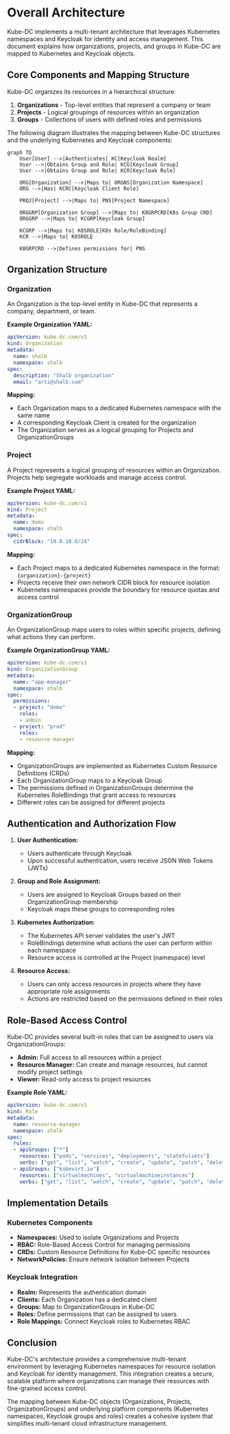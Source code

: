 # Overall Architecture

Kube-DC implements a multi-tenant architecture that leverages Kubernetes namespaces and Keycloak for identity and access management. This document explains how organizations, projects, and groups in Kube-DC are mapped to Kubernetes and Keycloak objects.

## Core Components and Mapping Structure

Kube-DC organizes its resources in a hierarchical structure:

1. **Organizations** - Top-level entities that represent a company or team
2. **Projects** - Logical groupings of resources within an organization
3. **Groups** - Collections of users with defined roles and permissions

The following diagram illustrates the mapping between Kube-DC structures and the underlying Kubernetes and Keycloak components:

```mermaid
graph TD
    User[User] -->|Authenticates| KC[Keycloak Realm]
    User -->|Obtains Group and Role| KCG[Keycloak Group]
    User -->|Obtains Group and Role| KCR[Keycloak Role]
    
    ORG[Organization] -->|Maps to| ORGNS[Organization Namespace]
    ORG -->|Has| KCRC[Keycloak Client Role]
    
    PROJ[Project] -->|Maps to| PNS[Project Namespace]
    
    ORGGRP[Organization Group] -->|Maps to| K8GRPCRD[K8s Group CRD]
    ORGGRP -->|Maps to| KCGRP[Keycloak Group]
    
    KCGRP -->|Maps to| K8SROLE[K8s Role/RoleBinding]
    KCR -->|Maps to| K8SROLE
    
    K8GRPCRD -->|Defines permissions for| PNS
```

## Organization Structure

### Organization

An Organization is the top-level entity in Kube-DC that represents a company, department, or team.

**Example Organization YAML:**

```yaml
apiVersion: kube-dc.com/v1
kind: Organization
metadata:
  name: shalb
  namespace: shalb
spec: 
  description: "Shalb organization"
  email: "arti@shalb.com"
```

**Mapping:**
- Each Organization maps to a dedicated Kubernetes namespace with the same name
- A corresponding Keycloak Client is created for the organization
- The Organization serves as a logical grouping for Projects and OrganizationGroups

### Project

A Project represents a logical grouping of resources within an Organization. Projects help segregate workloads and manage access control.

**Example Project YAML:**

```yaml
apiVersion: kube-dc.com/v1
kind: Project
metadata:
  name: demo
  namespace: shalb
spec:
  cidrBlock: "10.0.10.0/24"
```

**Mapping:**
- Each Project maps to a dedicated Kubernetes namespace in the format: `{organization}-{project}`
- Projects receive their own network CIDR block for resource isolation
- Kubernetes namespaces provide the boundary for resource quotas and access control

### OrganizationGroup

An OrganizationGroup maps users to roles within specific projects, defining what actions they can perform.

**Example OrganizationGroup YAML:**

```yaml
apiVersion: kube-dc.com/v1
kind: OrganizationGroup
metadata:
  name: "app-manager"
  namespace: shalb
spec:
  permissions:
  - project: "demo"
    roles:
    - admin
  - project: "prod"
    roles:
    - resource-manager
```

**Mapping:**
- OrganizationGroups are implemented as Kubernetes Custom Resource Definitions (CRDs)
- Each OrganizationGroup maps to a Keycloak Group
- The permissions defined in OrganizationGroups determine the Kubernetes RoleBindings that grant access to resources
- Different roles can be assigned for different projects

## Authentication and Authorization Flow

1. **User Authentication:**
   - Users authenticate through Keycloak
   - Upon successful authentication, users receive JSON Web Tokens (JWTs)

2. **Group and Role Assignment:**
   - Users are assigned to Keycloak Groups based on their OrganizationGroup membership
   - Keycloak maps these groups to corresponding roles

3. **Kubernetes Authorization:**
   - The Kubernetes API server validates the user's JWT
   - RoleBindings determine what actions the user can perform within each namespace
   - Resource access is controlled at the Project (namespace) level

4. **Resource Access:**
   - Users can only access resources in projects where they have appropriate role assignments
   - Actions are restricted based on the permissions defined in their roles

## Role-Based Access Control

Kube-DC provides several built-in roles that can be assigned to users via OrganizationGroups:

- **Admin:** Full access to all resources within a project
- **Resource Manager:** Can create and manage resources, but cannot modify project settings
- **Viewer:** Read-only access to project resources

**Example Role YAML:**

```yaml
apiVersion: kube-dc.com/v1
kind: Role
metadata:
  name: resource-manager
  namespace: shalb
spec:
  rules:
  - apiGroups: ["*"]
    resources: ["pods", "services", "deployments", "statefulsets"]
    verbs: ["get", "list", "watch", "create", "update", "patch", "delete"]
  - apiGroups: ["kubevirt.io"]
    resources: ["virtualmachines", "virtualmachineinstances"]
    verbs: ["get", "list", "watch", "create", "update", "patch", "delete"]
```

## Implementation Details

### Kubernetes Components

- **Namespaces:** Used to isolate Organizations and Projects
- **RBAC:** Role-Based Access Control for managing permissions
- **CRDs:** Custom Resource Definitions for Kube-DC specific resources
- **NetworkPolicies:** Ensure network isolation between Projects

### Keycloak Integration

- **Realm:** Represents the authentication domain
- **Clients:** Each Organization has a dedicated client
- **Groups:** Map to OrganizationGroups in Kube-DC
- **Roles:** Define permissions that can be assigned to users
- **Role Mappings:** Connect Keycloak roles to Kubernetes RBAC

## Conclusion

Kube-DC's architecture provides a comprehensive multi-tenant environment by leveraging Kubernetes namespaces for resource isolation and Keycloak for identity management. This integration creates a secure, scalable platform where organizations can manage their resources with fine-grained access control.

The mapping between Kube-DC objects (Organizations, Projects, OrganizationGroups) and underlying platform components (Kubernetes namespaces, Keycloak groups and roles) creates a cohesive system that simplifies multi-tenant cloud infrastructure management.
